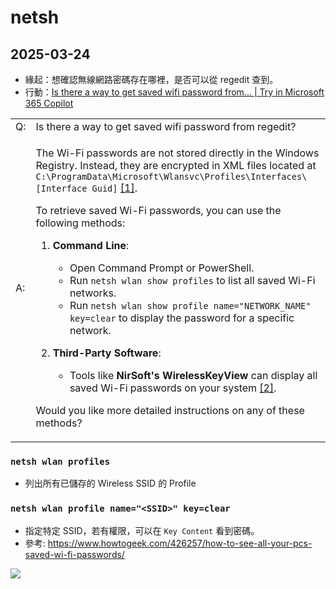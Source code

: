 # netsh

## 2025-03-24

- 緣起：想確認無線網路密碼存在哪裡，是否可以從 regedit 查到。
- 行動：[Is there a way to get saved wifi password from... | Try in Microsoft 365 Copilot](https://www.microsoft365.com/chat/entity1-d870f6cd-4aa5-4d42-9626-ab690c041429/eyJpZCI6IlZYTmxjbFl4ZkdoMGRIQnpPaTh2YzNWaWMzUnlZWFJsTFdsdWRDNXZabVpwWTJVdVkyOXRMM3hQU1VRNll6VXpObVl6TmpRdE1EYzRPUzAwTTJVMExXSTBaamN0WVdaak1qQXlNMlF6WTJRMGZHWTFNMk0yTUdReExXVXdNMll0TkRjeVppMWlPVEZtTFRNMVpqWm1aamcwT1RJM00zd3lNREkxTFRBekxUSTBWREF6T2pNNU9qSTBMakE0TXpjeU56TmEiLCJzY2VuYXJpbyI6InNoYXJlTGlua1ZpYVJpY2hDb3B5IiwicHJvcGVydGllcyI6eyJwcm9tcHRTb3VyY2UiOiJ1c2VyIiwiY2xpY2tUaW1lc3RhbXAiOiIyMDI1LTAzLTI0VDAzOjM5OjIzLjgxMVoifSwiY2hhdFR5cGUiOiJ3ZWIiLCJ2ZXJzaW9uIjoxLjF9)
<table><tr><td>Q:</td><td>
Is there a way to get saved wifi password from regedit?
</td></tr><tr><td>A:</td><td>

The Wi-Fi passwords are not stored directly in the Windows Registry. Instead, they are encrypted in XML files located at `C:\ProgramData\Microsoft\Wlansvc\Profiles\Interfaces\[Interface Guid]` [[1]](https://community.spiceworks.com/t/how-to-extract-wireless-network-info-from-registry-with-passwords/966143). 

To retrieve saved Wi-Fi passwords, you can use the following methods:

1. **Command Line**:
   - Open Command Prompt or PowerShell.
   - Run `netsh wlan show profiles` to list all saved Wi-Fi networks.
   - Run `netsh wlan show profile name="NETWORK_NAME" key=clear` to display the password for a specific network.

2. **Third-Party Software**:
   - Tools like **NirSoft's WirelessKeyView** can display all saved Wi-Fi passwords on your system [[2]](https://www.howtogeek.com/426257/how-to-see-all-your-pcs-saved-wi-fi-passwords/).

Would you like more detailed instructions on any of these methods?
</td></tr></table>

### `netsh wlan profiles`

- 列出所有已儲存的 Wireless SSID 的 Profile

### `netsh wlan profile name="<SSID>" key=clear`

- 指定特定 SSID，若有權限，可以在 `Key Content` 看到密碼。
- 參考: https://www.howtogeek.com/426257/how-to-see-all-your-pcs-saved-wi-fi-passwords/

![](https://static1.howtogeekimages.com/wordpress/wp-content/uploads/2023/12/2-example-pw.png)